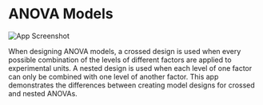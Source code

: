 # ANOVA Models
![App Screenshot](https://sites.psu.edu/shinyapps/files/2018/12/e55d9754c579785fa44b8250ce252bc38bb8ce1c-anovamd-1y2geq5.png)

When designing ANOVA models, a crossed design is used when every possible combination of the levels of different factors are applied to experimental units. A nested design is used when each level of one factor can only be combined with one level of another factor. This app demonstrates the differences between creating model designs for crossed and nested ANOVAs.
